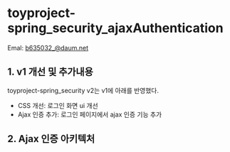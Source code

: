 # toyproject-spring_security_ajaxAuthentication

Emal: b635032_@daum.net

## 1. v1 개선 및 추가내용

toyproject-spring_security v2는 v1에 아래를 반영했다.

+ CSS 개선: 로그인 화면 ui 개선
+ Ajax 인증 추가: 로그인 페이지에서 ajax 인증 기능 추가

## 2. Ajax 인증 아키텍처
